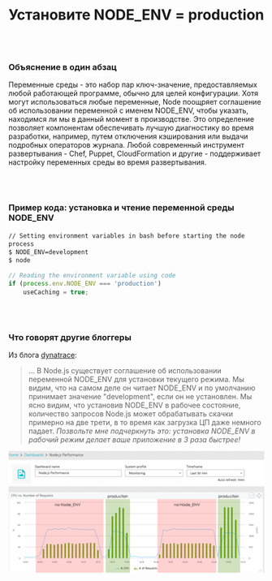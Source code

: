 # Установите NODE_ENV = production

<br/><br/>

### Объяснение в один абзац

Переменные среды - это набор пар ключ-значение, предоставляемых любой работающей программе, обычно для целей конфигурации. Хотя могут использоваться любые переменные, Node поощряет соглашение об использовании переменной с именем NODE_ENV, чтобы указать, находимся ли мы в данный момент в производстве. Это определение позволяет компонентам обеспечивать лучшую диагностику во время разработки, например, путем отключения кэширования или выдачи подробных операторов журнала. Любой современный инструмент развертывания - Chef, Puppet, CloudFormation и другие - поддерживает настройку переменных среды во время развертывания.

<br/><br/>

### Пример кода: установка и чтение переменной среды NODE_ENV

```shell script
// Setting environment variables in bash before starting the node process
$ NODE_ENV=development
$ node
```

```javascript
// Reading the environment variable using code
if (process.env.NODE_ENV === 'production')
    useCaching = true;
```

<br/><br/>

### Что говорят другие блоггеры

Из блога [dynatrace](https://www.dynatrace.com/blog/the-drastic-effects-of-omitting-node_env-in-your-express-js-applications/):
> ... В Node.js существует соглашение об использовании переменной NODE_ENV для установки текущего режима. Мы видим, что на самом деле он читает NODE_ENV и по умолчанию принимает значение "development", если он не установлен. Мы ясно видим, что установив NODE_ENV в рабочее состояние, количество запросов Node.js может обрабатывать скачки примерно на две трети, в то время как загрузка ЦП даже немного падает. *Позвольте мне подчеркнуть это: установка NODE_ENV в рабочий режим делает ваше приложение в 3 раза быстрее!*

![NODE_ENV=production](/assets/images/setnodeenv1.png "NODE_ENV=production")

<br/><br/>
